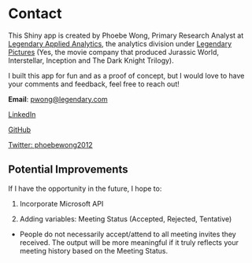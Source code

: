 Contact
=======================
This Shiny app is created by Phoebe Wong, Primary Research Analyst at [Legendary Applied Analytics](https://legendaryappliedanalytics.com/), the analytics division under [Legendary Pictures](https://www.legendary.com/) (Yes, the movie company that produced Jurassic World, Interstellar, Inception and The Dark Knight Trilogy). 

I built this app for fun and as a proof of concept, but I would love to have your comments and feedback, feel free to reach out!

**Email**: pwong@legendary.com

[LinkedIn](https://www.linkedin.com/in/wphoebe/)

[GitHub](https://github.com/phoebewong)

[Twitter: phoebewong2012](https://twitter.com/phoebewong2012)

## Potential Improvements

If I have the opportunity in the future, I hope to:

1. Incorporate Microsoft API

2. Adding variables: Meeting Status (Accepted, Rejected, Tentative)
* People do not necessarily accept/attend to all meeting invites they received. The output will be more meaningful if it truly reflects your meeting history based on the Meeting Status.



